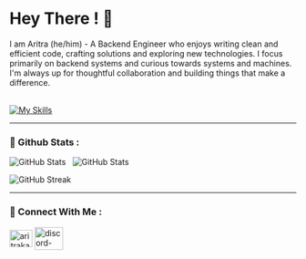 # Hey There ! 👋

I am Aritra (he/him) - A Backend Engineer who enjoys writing clean and efficient code, crafting solutions and exploring new technologies. I focus primarily on backend systems and curious towards systems and machines. I'm always up for thoughtful collaboration and building things that make a difference.
<br><br>

[![My Skills](https://skillicons.dev/icons?i=js,html,css,nodejs,express,c,cpp,mongo,sqlite,git,linux,docker,postman,obsidian&perline=15)](https://skillicons.dev)

---

### 🧷 Github Stats :

![GitHub Stats](https://github-readme-stats.vercel.app/api?username=NexusWasLost&theme=gotham&show_icons=true&hide_border=false&count_private=true)&nbsp;&nbsp;&nbsp;![GitHub Stats](https://github-readme-stats.vercel.app/api/top-langs/?username=NexusWasLost&theme=gotham&show_icons=true&hide_border=false&layout=compact&langs_count=8&card_width=350)

![GitHub Streak](https://nirzak-streak-stats.vercel.app?user=NexusWasLost&theme=gotham)

---

### 🍞 Connect With Me :

<a href="https://linkedin.com/in/aritrakarmakar09" target="blank"><img align="center" src="https://raw.githubusercontent.com/rahuldkjain/github-profile-readme-generator/master/src/images/icons/Social/linked-in-alt.svg" alt="aritrakarmakar09" height="30" width="40" /></a>  <a href="https://discord.gg/jXxcdhdQxD" target="blank"><img align="center" src="https://raw.githubusercontent.com/rahuldkjain/github-profile-readme-generator/master/src/images/icons/Social/discord.svg" alt="discord-pikachu" height="40" width="50" /></a>
